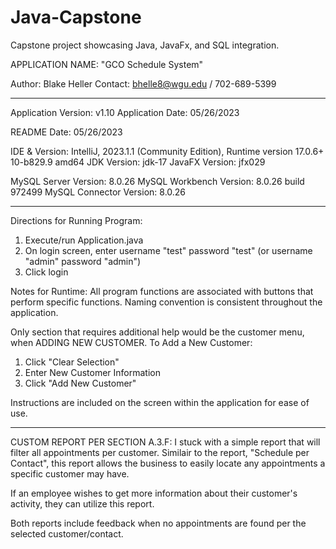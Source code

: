 # Java-Capstone
Capstone project showcasing Java, JavaFx, and SQL integration. 


APPLICATION NAME: "GCO Schedule System"

Author:  Blake Heller
Contact: bhelle8@wgu.edu / 702-689-5399


-------------------------------------------------------


Application Version: v1.10
Application Date: 	 05/26/2023

README Date: 05/26/2023

IDE & Version: 		IntelliJ, 2023.1.1 (Community Edition), Runtime version 17.0.6+ 10-b829.9 amd64
JDK Version:   		jdk-17
JavaFX Version: 	jfx029

MySQL Server Version: 	  8.0.26
MySQL Workbench Version:  8.0.26 build 972499
MySQL Connector Version:  8.0.26


-------------------------------------------------------


Directions for Running Program: 
1. Execute/run Application.java 
2. On login screen, enter username "test" password "test" (or username "admin" password "admin")
3. Click login 

Notes for Runtime: 
All program functions are associated with buttons that perform specific functions. 
Naming convention is consistent throughout the application. 

Only section that requires additional help would be the customer menu, when ADDING NEW CUSTOMER.
To Add a New Customer: 
1. Click "Clear Selection"
2. Enter New Customer Information
3. Click "Add New Customer"

Instructions are included on the screen within the application for ease of use. 


-------------------------------------------------------


CUSTOM REPORT PER SECTION A.3.F:
I stuck with a simple report that will filter all appointments per customer. 
Similair to the report, "Schedule per Contact", this report allows the business
to easily locate any appointments a specific customer may have.  

If an employee wishes to get more information about their customer's activity, they 
can utilize this report. 

Both reports include feedback when no appointments are found per the selected customer/contact.
